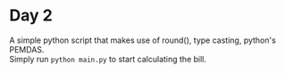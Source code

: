 # Day 2
A simple python script that makes use of round(), type casting, python's PEMDAS.   
Simply run `python main.py` to start calculating the bill.